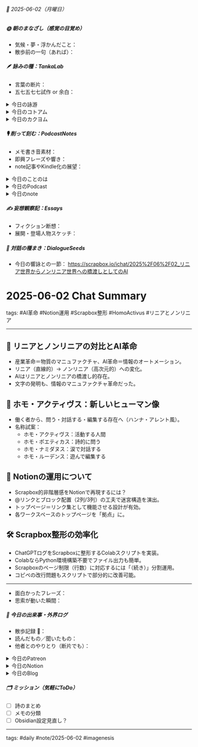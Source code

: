 


###### 📅 2025-06-02（月曜日）


##### 🌞 朝のまなざし（感覚の目覚め）
- 気候・夢・浮かんだこと：
- 散歩前の一句（あれば）：

##### 🪶 詠みの種：TankaLab
- 言葉の断片：
- 五七五七七試作 or 余白：

<details>
<summary>今日の詠游</summary>

情熱｜溢々と
忘れてた　思い出してた　熱情を
まだまだこんなに　溢れて溢れる

バミューダ海峡｜虚空
ほらここが　バミューダ海峡　気がつけば
虚次元ポケット　手のひらのなか

通勤通学｜完
忘れたる　コロナのころの　あの日々よ
通勤通学　オンラインで完

わ｜円環
カーソルを　あわせてペースト
ガラクタ箱と　黒曜石の
ストーンサークル

詠游四題　令和7年6月2日
毎日が　バミューダ海峡　トライアル
通勤忘れ　情熱覚え

</details>
<details>
<summary>今日のコトアム</summary>


</details>
<details>
<summary>今日のカクヨム</summary>


</details>

##### 🎙 削って刻む：PodcastNotes
- メモ書き音素材：
- 即興フレーズや響き：
- note記事やKindle化の展望：

<details>
<summary>今日のことのは</summary>

**🍃ことのは｜2 June 2025**
**本日のアフタートーク［要約と目次］**
> このエピソードでは、AIとの共創や課題解決型学習の重要性が語られています。また、ScrapboxやObsidian、Notionなどのプラットフォームの利用にあたって、AIがどのようにサポートを提供するかを具体的な事例を通じて説明しています。（AI summary）
> **目次**
> [ポッドキャストの新着情報](https://listen.style/p/radiocampus/dve5lpoh#chapter1)　[00:00](https://listen.style/p/radiocampus/dve5lpoh#chapter1)  
> [プラットフォームの活用](https://listen.style/p/radiocampus/dve5lpoh#chapter2)　[05:18](https://listen.style/p/radiocampus/dve5lpoh#chapter2)

 **▷ 過去との葉**　[**ことのは｜2 June 2024**](https://listen.style/p/radiocampus/km4ugaat)

 🍁**ことのは｜6月1日(日)**
 **毎日のblogつぶやき**
> はい、6月1日のブログつぶやきです。 
> 工事の音がうるさいです。昨日は寝ちゃいました。
> 翌日のブログつぶやきですが、昨日は天気が良くてですね、ところが気温が下がり始めて非常に気持ちいい。今日もそうですね。
> 天気はいいのに気温が低いという、今日は20度まで行かないということですね。昨日は22、23度まで行ったんですけど、それでも午後からひんやりした風がとても気持ちよかったですね。日向ぼっこしててもひんやりした風が吹いてくるっていうのはもう本当に最高だなと思ってます。
> そんな中、冬一郎くんはお散歩からなかなか帰ろうとしないということで、昨日は河川敷で超ロング散歩、今日は公園でロング散歩してきました。
> ということで、熟睡したおかげで今朝はチャットGPT AIくんと深い議論ができました。やっぱり熟睡しないとダメですね。
> 昨日は、はじらぢさんでぃ、それからしゃべれるだけしゃべる、それからことのは＋ですね。、、[…続きをblogで読む](https://jimt.hatenablog.com/entry/2025/06/02/095505#%E4%BB%8A%E6%97%A5%E3%81%AE%E3%81%A4%E3%81%B6%E3%82%84%E3%81%8D1-June-2025)

**新着Podcasts**
[**はじらぢさんでぃ #053 -情報の非可逆な伝播？- HRC season5**](https://listen.style/p/radiocampus/vtgjeomw)**｜**LISTEN｜[Spotify](https://open.spotify.com/episode/6V2EybFlkfkN9XVfDrK8Ui)
[**【しゃべれるだけしゃべる】#0184 一日は卅お題ガチャ｜卅日は早起きは三文の徳で深掘り一お題ガチャ from Radiotalk**](https://listen.style/p/twilight/47hyu0ig)**｜**LISTEN｜[Radiotalk](https://radiotalk.jp/talk/1315572)
[**ことのは+｜1 June 2025**](https://listen.style/p/radiocampus/xs48khzm)**｜**LISTEN｜[Patreon](https://www.patreon.com/posts/kotonoha-1-june-130402765)
[**blog｜1 June 2025**](https://listen.style/p/inmymind/vj5kzf7z)**｜**LISTEN

</details>
<details>
<summary>今日のPodcast</summary>

[**336 声to字de隔日記｜一周年のHRCシーズン5とRadiotalkと観るシリーズと一人でできないもんと課題解決型学習の強力で協力な相棒になら聞けるもんの話**](https://listen.style/p/cafe/dpicm6pr)**｜**LISTEN
[**【早起きは三文の徳】ここは横断歩道｜二｜水無月 2025 from Radiotalk**](https://listen.style/p/twilight/fkjn2wpj)**｜**LISTEN｜[Radiotalk](https://radiotalk.jp/talk/1315822)
[**ことのは｜2 June 202**](https://listen.style/p/radiocampus/dve5lpoh)**｜**LISTEN｜[Patreon](https://www.patreon.com/posts/kotonoha-2-june-130487281)
[**blog｜2 June 2025**](https://listen.style/p/inmymind/lwep2gea)**｜**LISTEN

</details>
<details>
<summary>今日のnote</summary>


</details>

##### ✍️ 妄想観察記：Essays
- フィクション断想：
- 展開・登場人物スケッチ：

##### 🌱 対話の種まき：DialogueSeeds
- 今日の響詠との一節：
https://scrapbox.io/ichat/2025%2F06%2F02_リニア世界からノンリニア世界への橋渡しとしてのAI
# 2025-06-02 Chat Summary  
tags: #AI革命 #Notion運用 #Scrapbox整形 #HomoActivus #リニアとノンリニア

---

## 🔁 リニアとノンリニアの対比とAI革命
- 産業革命＝物質のマニュファクチャ、AI革命＝情報のオートメーション。
- リニア（直線的）→ ノンリニア（高次元的）への変化。
- AIはリニアとノンリニアの橋渡し的存在。
- 文字の発明も、情報のマニュファクチャ革命だった。

## 🧠 ホモ・アクティヴス：新しいヒューマン像
- 働く者から、問う・対話する・編集する存在へ（ハンナ・アレント風）。
- 名称試案：
  - ホモ・アクティヴス：活動する人間
  - ホモ・ポエティカス：詩的に問う
  - ホモ・ナミダヌス：涙で対話する
  - ホモ・ルーデンス：遊んで編集する

## 🧩 Notionの運用について
- Scrapbox的非階層感をNotionで再現するには？
- @リンクとブロック配置（2列/3列）の工夫で迷宮構造を演出。
- トップページ＝リンク集として機能させる設計が有効。
- 各ワークスペースのトップページを「拠点」に。

## 🛠 Scrapbox整形の効率化
- ChatGPTログをScrapboxに整形するColabスクリプトを実装。
- ColabならPython環境構築不要でファイル出力も簡単。
- Scrapboxのページ制限（行数）に対応するには「（続き）」分割運用。
- コピペの改行問題もスクリプトで部分的に改善可能。

---

- 面白かったフレーズ：
- 思索が動いた瞬間：

##### 📌 今日の出来事・外界ログ
- 散歩記録 🐾：
- 読んだもの／聞いたもの：
- 他者とのやりとり（断片でも）：

<details>
<summary>今日のPatreon</summary>


</details>
<details>
<summary>今日のNotion</summary>

[詠星0006｜R07/06/02](https://www.notion.so/0006-R07-06-02-206b4b686891814b9f86db1340b38db0?source=copy_link)
[介 -題 A log｜R07/06/02](https://www.notion.so/A-log-R07-06-02-206b4b68689180e6aa4fc516f618c8e4?source=copy_link)

</details>
<details>
<summary>今日のBlog</summary>

[驚きのAI活用術｜ScrapboxからNotionまで](https://jimt.hatenablog.com/entry/2025/06/02/233456)

</details>

##### 🗂 ミッション（気軽にToDo）
- [ ] 詩のまとめ
- [ ] メモの分類
- [ ] Obsidian設定見直し？

---
tags: #daily #note/2025-06-02 #imagenesis